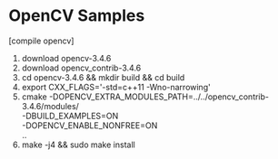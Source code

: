OpenCV Samples
==============

[compile opencv]
1. download opencv-3.4.6
2. download opencv_contrib-3.4.6
3. cd opencv-3.4.6 && mkdir build && cd build
4. export CXX_FLAGS='-std=c++11 -Wno-narrowing'
5. cmake -DOPENCV_EXTRA_MODULES_PATH=../../opencv_contrib-3.4.6/modules/ \
         -DBUILD_EXAMPLES=ON \
         -DOPENCV_ENABLE_NONFREE=ON \
         ..
6. make -j4 && sudo make install

